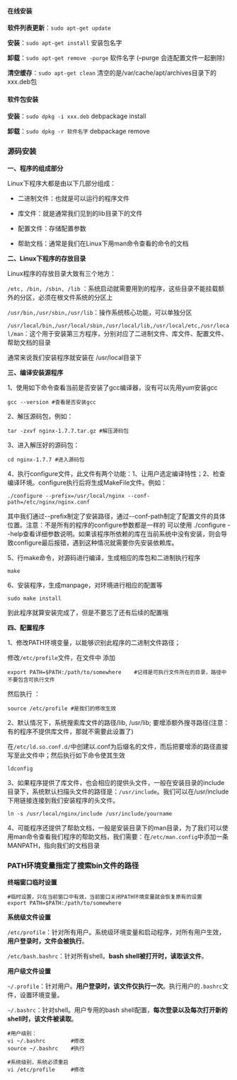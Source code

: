 #### 在线安装

**软件列表更新**：`sudo apt-get update`

**安装**：`sudo apt-get install` 安装包名字

**卸载**：`sudo apt-get remove -purge` 软件名字	(–purge	会连配置文件一起删除)

**清空缓存**：`sudo apt-get clean` 清空的是/var/cache/apt/archives目录下的xxx.deb包

#### 软件包安装

**安装**：`sudo dpkg -i xxx.deb`      	  debpackage install 

**卸载**：`sudo dpkg -r 软件名字`			 debpackage remove



### 源码安装

**一、程序的组成部分**

Linux下程序大都是由以下几部分组成：

* 二进制文件：也就是可以运行的程序文件

* 库文件：就是通常我们见到的lib目录下的文件

* 配置文件：存储配置参数

* 帮助文档：通常是我们在Linux下用man命令查看的命令的文档



**二、Linux下程序的存放目录**

Linux程序的存放目录大致有三个地方：

`/etc, /bin, /sbin, /lib` ：系统启动就需要用到的程序，这些目录不能挂载额外的分区，必须在根文件系统的分区上

`/usr/bin,/usr/sbin,/usr/lib`：操作系统核心功能，可以单独分区

`/usr/local/bin,/usr/local/sbin,/usr/local/lib,/usr/local/etc,/usr/local/man`：这个用于安装第三方程序，分别对应了二进制文件、库文件、配置文件、帮助文档的目录

通常来说我们安装程序就安装在 /usr/local目录下



**三、编译安装源程序**

1、使用如下命令查看当前是否安装了gcc编译器，没有可以先用yum安装gcc

```shell
gcc --version #查看是否安装gcc
```

2、解压源码包，例如：

```shell
tar -zxvf nginx-1.7.7.tar.gz #解压源码包
```

3、进入解压好的源码包：

```shell
cd nginx-1.7.7 #进入源码包
```

4、执行configure文件，此文件有两个功能：1、让用户选定编译特性；2、检查编译环境。configure执行后将生成MakeFile文件。例如：	

```shell
./configure --prefix=/usr/local/nginx --conf-path=/etc/nginx/nginx.conf
```

其中我们通过--prefix制定了安装路径，通过--conf-path制定了配置文件的具体位置。注意：不是所有的程序的configure参数都是一样的 可以使用 ./configure --help查看详细参数说明。如果该程序所依赖的库在当前系统中没有安装，则会导致configure最后报错，遇到这种情况就需要你先安装依赖库。

5、行make命令，对源码进行编译，生成相应的库包和二进制执行程序

```shell
make
```

6、安装程序，生成manpage，对环境进行相应的配置等

```shell
sudo make install
```

到此程序就算安装完成了，但是不要忘了还有后续的配置哦



**四、配置程序**

1、修改PATH环境变量，以能够识别此程序的二进制文件路径；

修改`/etc/profile`文件，在文件中 添加

```shell
export PATH=$PATH:/path/to/somewhere	#记得是可执行文件所在的目录，路径中不要包含可执行文件
```

然后执行 ：

```shell
source /etc/profile #是我们的修改生效 　
```

2、默认情况下，系统搜索库文件的路径/lib, /usr/lib; 要增添额外搜寻路径(注意：有的程序不提供库文件，那就不需要此设置了)

在`/etc/ld.so.conf.d/`中创建以.conf为后缀名的文件，而后把要增添的路径直接写至此文件中；然后执行如下命令使其生效

```shell
ldconfig
```

3、如果程序提供了库文件，也会相应的提供头文件，一般在安装目录的include目录下，系统默认扫描头文件的路径是：`/usr/include`。我们可以在/usr/include下用链接连接到我们安装程序的头文件。

```shell
ln -s /usr/local/nginx/include /usr/include/yourname
```

4、可能程序还提供了帮助文档，一般是安装目录下的man目录，为了我们可以使用man命令查看我们程序的帮助文档，我们需要：在`/etc/man.config`中添加一条MANPATH，指向我们的文档目录



### PATH环境变量指定了搜索bin文件的路径

**终端窗口临时设置**

```shell
#临时设置，只在当前窗口中有效，当前窗口关闭PATH环境变量就会恢复原有的设置
export PATH=$PATH:/path/to/somewhere
```

**系统级文件设置**

`/etc/profile`：针对所有用户。系统级环境变量和启动程序，对所有用户生效，**用户登录时，文件会被执行**。

`/etc/bash.bashrc`：针对所有shell。**bash shell被打开时，读取该文件**。

**用户级文件设置**

`~/.profile`：针对用户。**用户登录时，该文件仅执行一次**。执行用户的`.bashrc`文件，设置环境变量。

`~/.bashrc`：针对shell。用户专用的bash shell配置，**每次登录以及每次打开新的shell时，该文件被读取**。

```shell
#用户级别：
vi ~/.bashrc		#修改
source ~/.bashrc	#执行

#系统级别，系统必须重启
vi /etc/profile 	#修改

```

